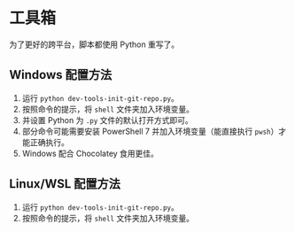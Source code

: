 # 工具箱

为了更好的跨平台，脚本都使用 Python 重写了。

## Windows 配置方法

1. 运行 `python dev-tools-init-git-repo.py`。
2. 按照命令的提示，将 `shell` 文件夹加入环境变量。
3. 并设置 Python 为 `.py` 文件的默认打开方式即可。 
4. 部分命令可能需要安装 PowerShell 7 并加入环境变量（能直接执行 `pwsh`）才能正确执行。
5. Windows 配合 Chocolatey 食用更佳。

## Linux/WSL 配置方法

1. 运行 `python dev-tools-init-git-repo.py`。
2. 按照命令的提示，将 `shell` 文件夹加入环境变量。

